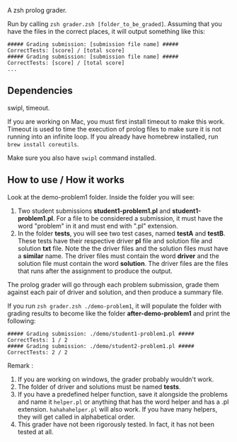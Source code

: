A zsh prolog grader.

Run by calling `zsh grader.zsh [folder_to_be_graded]`. Assuming that you
have the files in the correct places, it will output something like this:
```
##### Grading submission: [submission file name] #####
CorrectTests: [score] / [total score]
##### Grading submission: [submission file name] #####
CorrectTests: [score] / [total score]
...
```

## Dependencies

swipl, timeout.

If you are working on Mac, you must first install timeout to make this
work. Timeout is used to time the execution of prolog files to make sure
it is not running into an infinite loop. If you already have homebrew
installed, run `brew install coreutils`.

Make sure you also have `swipl` command installed.

## How to use / How it works

Look at the demo-problem1 folder. Inside the folder you will see:
1. Two student submissions **student1-problem1.pl** and **student1-problem1.pl**.
For a file to be considered a submission, it must have the word "problem" in
it and must end with ".pl" extension. 
2. In the folder **tests**, you will see two test cases, named **testA** and **testB**.
These tests have their respective driver **pl** file and solution file and solution
**txt** file. Note the the driver files and the solution files must have a **similar**
name. The driver files must contain the word **driver** and the solution file
must contain the word **solution**. The driver files are the files that runs after 
the assignment to produce the output.

The prolog grader will go through each problem submission, grade them against
each pair of driver and solution, and then produce a summary file.

If you run `zsh grader.zsh ./demo-problem1`, it will populate the folder with 
grading results to become like the folder **after-demo-problem1** and print the
following:
```
##### Grading submission: ./demo/student1-problem1.pl #####
CorrectTests: 1 / 2
##### Grading submission: ./demo/student2-problem1.pl #####
CorrectTests: 2 / 2
```

Remark :
1. If you are working on windows, the grader probably wouldn't work.
2. The folder of driver and solutions must be named **tests**.
3. If you have a predefined helper function, save it alongside the problems and name it
`helper.pl` or anything that has the word helper and has a .pl extension. `hahahahelper.pl`
will also work. If you have many helpers, they will get called in alphabetical order.
4. This grader have not been rigorously tested. In fact, it has not been tested at all.



   